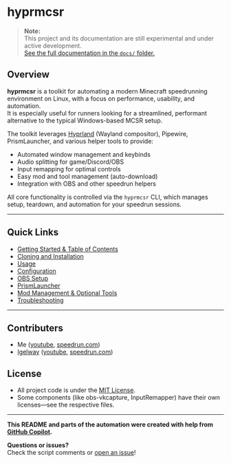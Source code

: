# hyprmcsr

> **Note:**  
> This project and its documentation are still experimental and under active development.  
> [See the full documentation in the `docs/` folder.](./docs/README.md)

## Overview

**hyprmcsr** is a toolkit for automating a modern Minecraft speedrunning environment on Linux, with a focus on performance, usability, and automation.  
It is especially useful for runners looking for a streamlined, performant alternative to the typical Windows-based MCSR setup.

The toolkit leverages [Hyprland](https://hyprland.org/) (Wayland compositor), Pipewire, PrismLauncher, and various helper tools to provide:
- Automated window management and keybinds
- Audio splitting for game/Discord/OBS
- Input remapping for optimal controls
- Easy mod and tool management (auto-download)
- Integration with OBS and other speedrun helpers

All core functionality is controlled via the `hyprmcsr` CLI, which manages setup, teardown, and automation for your speedrun sessions.

---

## Quick Links

- [Getting Started & Table of Contents](./docs/README.md)
- [Cloning and Installation](./docs/cloning-and-installation.md)
- [Usage](./docs/usage.md)
- [Configuration](./docs/configuration.md)
- [OBS Setup](./docs/obs-setup.md)
- [PrismLauncher](./docs/prismlauncher.md)
- [Mod Management & Optional Tools](./docs/jar-download.md)
- [Troubleshooting](./docs/troubleshooting.md)

---


## Contributers

- Me ([youtube](https://www.youtube.com/@relacibo), [speedrun.com](https://www.speedrun.com/de-DE/users/Relacibo))
- [Igelway](https://github.com/Igelway) ([youtube](https://www.youtube.com/@MisterKenway), [speedrun.com](https://www.speedrun.com/de-DE/users/Igelway))

## License

- All project code is under the [MIT License](LICENSE).
- Some components (like obs-vkcapture, InputRemapper) have their own licenses—see the respective files.

---

**This README and parts of the automation were created with help from [GitHub Copilot](https://github.com/features/copilot).**

**Questions or issues?**  
Check the script comments or [open an issue](https://github.com/Relacibo/hyprmcsr/issues)!
